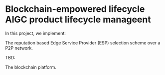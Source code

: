 # Blockchain-empowered lifecycle AIGC product lifecycle manageent

In this project, we implement:

The reputation based Edge Service Provider (ESP) selection scheme over a P2P network.

TBD:

The blockchain platform.
